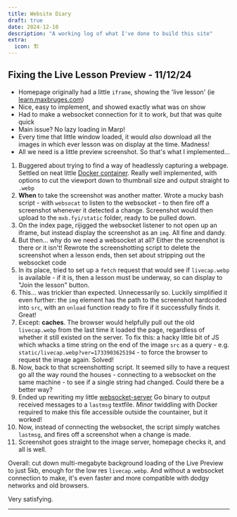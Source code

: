 ```yaml
---
title: Website Diary
draft: true
date: 2024-12-10
description: "A working log of what I've done to build this site"
extra:
  icon: 🏗️
---
```


## Fixing the Live Lesson Preview - 11/12/24

- Homepage originally had a little `iframe`, showing the 'live lesson' (ie [learn.maxbruges.com](learn.maxbruges.com))
- Nice, easy to implement, and showed exactly what was on show
- Had to make a websocket connection for it to work, but that was quite quick
- Main issue? No lazy loading in Marp!
- Every time that little window loaded, it would *also* download all the images in which ever lesson was on display at the time. Madness!
- All we need is a little preview screenshot. So that's what I implemented...

1. Buggered about trying to find a way of headlessly capturing a webpage. Settled on neat little [Docker container](https://github.com/NeverMendel/chrome-headless-screenshots). Really well implemented, with options to cut the viewport down to thumbnail size and output straight to `.webp`
1. **When** to take the screenshot was another matter. Wrote a mucky bash script - with `websocat` to listen to the websocket - to then fire off a screenshot whenever it detected a change. Screenshot would then upload to the `mxb.fyi/static` folder, ready to be pulled down.
1. On the index page, rijigged the websocket listener to not open up an iframe, but instead display the screenshot as an `img`. All fine and dandy.
1. But then... why do we need a websocket at all? Either the screenshot is there or it isn't! Rewrote the screenshotting script to delete the screenshot when a lesson ends, then set about stripping out the websocket code
1. In its place, tried to set up a `fetch` request that would see if `livecap.webp` is available - if it is, then a lesson must be underway, so can display to "Join the lesson" button.
1. This... was trickier than expected. Unnecessarily so. Luckily simplified it even further: the `img` element has the path to the screenshot hardcoded into `src`, with an `onload` function ready to fire if it successfully finds it. Great!
1. Except: **caches**. The browser would helpfully pull out the old `livecap.webp` from the last time it loaded the page, regardless of whether it still existed on the server. To fix this: a hacky little bit of JS which whacks a time string on the end of the image `src` as a query - e.g. `static/livecap.webp?ver=1733903625194` - to force the browser to request the image again. Solved!
1. Now, back to that screenshotting script. It seemed silly to have a request go all the way round the houses - connecting to a websocket on the same machine - to see if a single string had changed. Could there be a better way?
1. Ended up rewriting my little [websocket-server](https://github.com/mbruges/go-projects/tree/main/websocket-server) Go binary to output received messages to a `lastmsg` textfile. *Minor* twiddling with Docker required to make this file accessible outside the countainer, but it worked!
1. Now, instead of connecting the websocket, the script simply watches `lastmsg`, and fires off a screenshot when a change is made.
1. Screenshot goes straight to the image server, homepage checks it, and all is well.

Overall: cut down multi-megabyte background loading of the Live Preview to just 5kb, enough for the low res `livecap.webp`. And without a websocket connection to make, it's even faster and more compatible with dodgy networks and old browsers.

Very satisfying.

---
